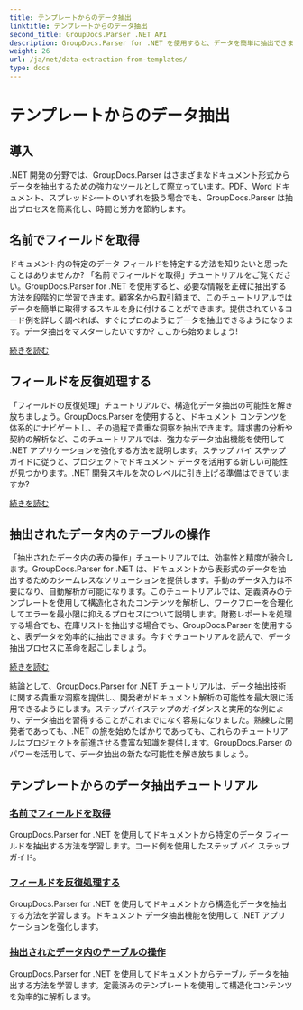 ```yaml
---
title: テンプレートからのデータ抽出
linktitle: テンプレートからのデータ抽出
second_title: GroupDocs.Parser .NET API
description: GroupDocs.Parser for .NET を使用すると、データを簡単に抽出できます。特定のフィールドを取得し、データを反復処理し、抽出されたコンテンツ内のテーブルを操作する方法を学習します。
weight: 26
url: /ja/net/data-extraction-from-templates/
type: docs
---
```

# テンプレートからのデータ抽出


## 導入

.NET 開発の分野では、GroupDocs.Parser はさまざまなドキュメント形式からデータを抽出するための強力なツールとして際立っています。PDF、Word ドキュメント、スプレッドシートのいずれを扱う場合でも、GroupDocs.Parser は抽出プロセスを簡素化し、時間と労力を節約します。

## 名前でフィールドを取得

ドキュメント内の特定のデータ フィールドを特定する方法を知りたいと思ったことはありませんか? 「名前でフィールドを取得」チュートリアルをご覧ください。GroupDocs.Parser for .NET を使用すると、必要な情報を正確に抽出する方法を段階的に学習できます。顧客名から取引額まで、このチュートリアルではデータを簡単に取得するスキルを身に付けることができます。提供されているコード例を詳しく調べれば、すぐにプロのようにデータを抽出できるようになります。データ抽出をマスターしたいですか? ここから始めましょう!

[続きを読む](./get-field-by-name/)

## フィールドを反復処理する

「フィールドの反復処理」チュートリアルで、構造化データ抽出の可能性を解き放ちましょう。GroupDocs.Parser を使用すると、ドキュメント コンテンツを体系的にナビゲートし、その過程で貴重な洞察を抽出できます。請求書の分析や契約の解析など、このチュートリアルでは、強力なデータ抽出機能を使用して .NET アプリケーションを強化する方法を説明します。ステップ バイ ステップ ガイドに従うと、プロジェクトでドキュメント データを活用する新しい可能性が見つかります。.NET 開発スキルを次のレベルに引き上げる準備はできていますか?

[続きを読む](./iterate-through-fields/)

## 抽出されたデータ内のテーブルの操作

「抽出されたデータ内の表の操作」チュートリアルでは、効率性と精度が融合します。GroupDocs.Parser for .NET は、ドキュメントから表形式のデータを抽出するためのシームレスなソリューションを提供します。手動のデータ入力は不要になり、自動解析が可能になります。このチュートリアルでは、定義済みのテンプレートを使用して構造化されたコンテンツを解析し、ワークフローを合理化してエラーを最小限に抑えるプロセスについて説明します。財務レポートを処理する場合でも、在庫リストを抽出する場合でも、GroupDocs.Parser を使用すると、表データを効率的に抽出できます。今すぐチュートリアルを読んで、データ抽出プロセスに革命を起こしましょう。

[続きを読む](./working-with-tables-in-extracted-data/)

結論として、GroupDocs.Parser for .NET チュートリアルは、データ抽出技術に関する貴重な洞察を提供し、開発者がドキュメント解析の可能性を最大限に活用できるようにします。ステップバイステップのガイダンスと実用的な例により、データ抽出を習得することがこれまでになく容易になりました。熟練した開発者であっても、.NET の旅を始めたばかりであっても、これらのチュートリアルはプロジェクトを前進させる豊富な知識を提供します。GroupDocs.Parser のパワーを活用して、データ抽出の新たな可能性を解き放ちましょう。
## テンプレートからのデータ抽出チュートリアル
### [名前でフィールドを取得](./get-field-by-name/)
GroupDocs.Parser for .NET を使用してドキュメントから特定のデータ フィールドを抽出する方法を学習します。コード例を使用したステップ バイ ステップ ガイド。
### [フィールドを反復処理する](./iterate-through-fields/)
GroupDocs.Parser for .NET を使用してドキュメントから構造化データを抽出する方法を学習します。ドキュメント データ抽出機能を使用して .NET アプリケーションを強化します。
### [抽出されたデータ内のテーブルの操作](./working-with-tables-in-extracted-data/)
GroupDocs.Parser for .NET を使用してドキュメントからテーブル データを抽出する方法を学習します。定義済みのテンプレートを使用して構造化コンテンツを効率的に解析します。
